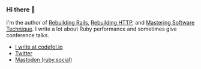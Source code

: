 ### Hi there 👋

I'm the author of [Rebuilding Rails](https://rebuilding-rails.com), [Rebuilding HTTP](https://rebuilding-http.com), and [Mastering Software Technique](https://software-technique.com). I write a lot about Ruby performance and sometimes give conference talks.

- [I write at codefol.io](https://codefol.io)
- [Twitter](https://twitter.com/codefolio)
- <a rel="nofollow me" href="https://ruby.social/@codefolio">Mastodon (ruby.social)</a>

<!--
**noahgibbs/noahgibbs** is a ✨ _special_ ✨ repository because its `README.md` (this file) appears on your GitHub profile.

Here are some ideas to get you started:

- 🔭 I’m currently working on ...
- 🌱 I’m currently learning ...
- 👯 I’m looking to collaborate on ...
- 🤔 I’m looking for help with ...
- 💬 Ask me about ...
- 📫 How to reach me: ...
- 😄 Pronouns: ...
- ⚡ Fun fact: ...
-->
